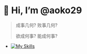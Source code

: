 # 👋 Hi, I’m @aoko29

> 成事几何? 败事几何?
>
> 欲成何事? 能成何事?

- [![My Skills](https://skillicons.dev/icons?i=visualstudio,vscode,blender,unity,ps,dotnet,cs,py,java,ai&perline=5)](https://skillicons.dev)


<!---
aoko29/aoko29 is a ✨ special ✨ repository because its `README.md` (this file) appears on your GitHub profile.
You can click the Preview link to take a look at your changes.
--->
